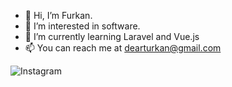 - 👋 Hi, I’m Furkan.
- 👀 I’m interested in software.
- 🌱 I’m currently learning Laravel and Vue.js
- 📫 You can reach me at dearturkan@gmail.com

![Instagram](https://i.pinimg.com/originals/d2/e5/3e/d2e53ea31ec15e6a8129008563713de5.png)
